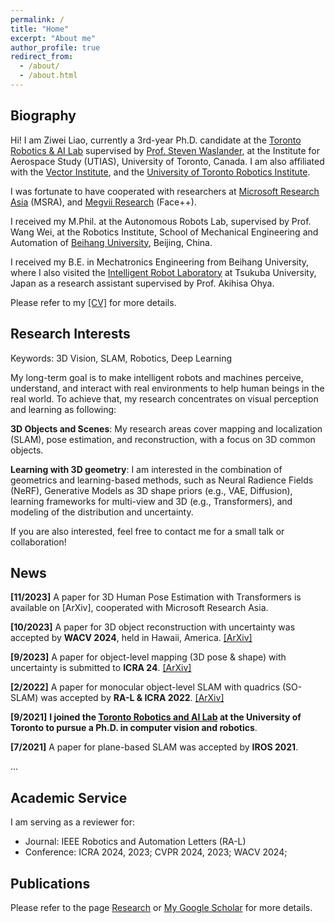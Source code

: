 ```yaml
---
permalink: /
title: "Home"
excerpt: "About me"
author_profile: true
redirect_from: 
  - /about/
  - /about.html
---
```


## Biography
Hi! I am Ziwei Liao, currently a 3rd-year Ph.D. candidate at the [Toronto Robotics & AI Lab](https://www.trailab.utias.utoronto.ca/) supervised by [Prof. Steven Waslander](https://www.trailab.utias.utoronto.ca/stevenwaslander), at the Institute for Aerospace Study (UTIAS), University of Toronto, Canada. I am also affiliated with the [Vector Institute](https://vectorinstitute.ai/), and the [University of Toronto Robotics Institute](https://robotics.utoronto.ca/).

I was fortunate to have cooperated with researchers at [Microsoft Research Asia](https://www.microsoft.com/en-us/research/lab/microsoft-research-asia/) (MSRA), and [Megvii Research](https://en.megvii.com/) (Face++). 


I received my M.Phil. at the Autonomous Robots Lab, supervised by Prof. Wang Wei, at the Robotics Institute, School of Mechanical Engineering and Automation of [Beihang University](https://ev.buaa.edu.cn/), Beijing, China. 

I received my B.E. in Mechatronics Engineering from Beihang University, where I also visited the [Intelligent Robot Laboratory](https://www.roboken.iit.tsukuba.ac.jp/en/) at Tsukuba University, Japan as a research assistant supervised by Prof. Akihisa Ohya.

Please refer to my [[CV]](/files/ZiweiLiao_CV.pdf) for more details.

## Research Interests

Keywords: 3D Vision, SLAM, Robotics, Deep Learning

My long-term goal is to make intelligent robots and machines perceive, understand, and interact with real environments to help human beings in the real world. To achieve that, my research concentrates on visual perception and learning as following:

**3D Objects and Scenes**: My research areas cover mapping and localization (SLAM), pose estimation, and reconstruction, with a focus on 3D common objects.

**Learning with 3D geometry**: I am interested in the combination of geometrics and learning-based methods, such as Neural Radience Fields (NeRF), Generative Models as 3D shape priors (e.g., VAE, Diffusion), learning frameworks for multi-view and 3D (e.g., Transformers), and modeling of the distribution and uncertainty.

If you are also interested, feel free to contact me for a small talk or collaboration!


## News
**[11/2023]** A paper for 3D Human Pose Estimation with Transformers is available on [ArXiv], cooperated with Microsoft Research Asia.

**[10/2023]** A paper for 3D object reconstruction with uncertainty was accepted by **WACV 2024**, held in Hawaii, America. [[ArXiv]](https://arxiv.org/abs/2306.11739)

**[9/2023]** A paper for object-level mapping (3D pose & shape) with uncertainty is submitted to **ICRA 24**. [[ArXiv]](https://arxiv.org/abs/2309.09118)

**[2/2022]** A paper for monocular object-level SLAM with quadrics (SO-SLAM) was accepted by **RA-L & ICRA 2022**. [[ArXiv]](https://arxiv.org/pdf/2109.04884.pdf)

**[9/2021]** **I joined the [Toronto Robotics and AI Lab](https://www.trailab.utias.utoronto.ca/) at the University of Toronto to pursue a Ph.D. in computer vision and robotics**. 

**[7/2021]** A paper for plane-based SLAM was accepted by **IROS 2021**. 

<!-- **[6/2021]** I sucessfully graduated from Beihang University and received my master degree. 

**[11/2020]** One paper accepted by ICCR 2020, Tokyo, Japan, and awarded the **Best Session Paper**.

**[09/2020]** I was granted the National Scholarship (Top 5%). -->


...


## Academic Service

I am serving as a reviewer for:

* Journal: IEEE Robotics and Automation Letters (RA-L) 
* Conference: ICRA 2024, 2023; CVPR 2024, 2023; WACV 2024; 

## Publications
Please refer to the page [Research](https://ziwei-liao.github.io/research/) or [My Google Scholar](https://scholar.google.com/citations?user=IhfB2iQAAAAJ&hl=en) for more details. 
